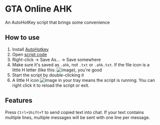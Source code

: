 # GTA Online AHK

An AutoHotKey script that brings some convenience

## How to use

1. Install [AutoHotkey](https://www.autohotkey.com/)
1. Open [script code](https://raw.githubusercontent.com/bill876/gta-online-ahk/main/gtao.ahk)
1. Right-click -> Save As... -> Save somewhere
1. Make sure it's saved as `.ahk`, not `.txt` or `.ahk.txt`. If the file icon is a little H letter (like this: ![image](https://user-images.githubusercontent.com/1449249/121392005-cabf8000-c970-11eb-9633-684974e01a2f.png)), you're good
1. Start the script by double-clicking it 
1. A little H icon ![image](https://user-images.githubusercontent.com/1449249/121393845-9056e280-c972-11eb-8327-868cc2a7587f.png) in your tray means the script is running. You can right click it to reload the script or exit.

## Features

Press `Ctrl+Shift+T` to send copied text into chat.
If your text contains multiple lines, multiple messages will be sent with one line per message.
